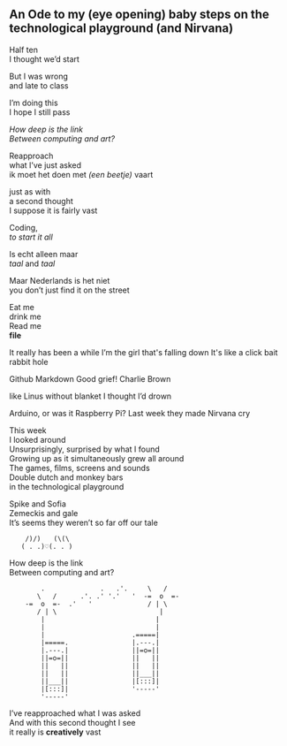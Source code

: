 ## An Ode to my (eye opening) baby steps on the technological playground (and Nirvana)


Half ten   
I thought we’d start  


But I was wrong   
and late to class  


I’m doing this   
I hope I still pass  


*How deep is the link*  
*Between computing and art?*  


Reapproach   
what I’ve just asked  
ik moet het doen met *(een beetje)* vaart  

just as with   
a second thought   
I suppose it is fairly vast  


Coding,  
*to start it all*  


Is echt alleen maar  
*taal* and *taal*  


Maar Nederlands is het niet  
you don’t just find it on the street  

Eat me   
drink me  
Read me   
**file**  

It really has been a while
I’m the girl that's falling down
It's like a click bait rabbit hole

Github 
Markdown 
Good grief!
Charlie Brown

like Linus 
without blanket
I thought I’d drown

Arduino, or was it Raspberry Pi?
Last week they made Nirvana cry

This week   
I looked around   
Unsurprisingly, surprised by what I found  
Growing up as it simultaneously grew all around  
The games, films, screens and sounds    
Double dutch and monkey bars  
in the technological playground  


Spike and Sofia   
Zemeckis and gale  
It’s seems they weren’t so far off our tale  


        /)/) ⠀ (\(\
       ( . .)♡(. . )
       
       
How deep is the link   
Between computing and art?  


       
            .              .   .'.     \   /
           \   /      .'. .' '.'   '  -=  o  =-
        -=  o  =-  .'   '              / | \
           / | \                          |
            |                            |
            |                            |
            |                      .=====|
            |=====.                |.---.|
            |.---.|                ||=o=||
            ||=o=||                ||   ||
            ||   ||                ||   ||
            ||   ||                ||___||
            ||___||                |[:::]|
            |[:::]|                '-----'
            '-----'
          
     
     
I’ve reapproached what I was asked  
And with this second thought I see   
it really is **creatively** vast


            
